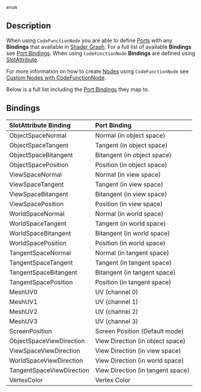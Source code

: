 `enum`

## Description

When using `CodeFunctionNode` you are able to define [Ports](https://github.com/Unity-Technologies/ShaderGraph/wiki/Port) with any **Bindings** that available in [Shader Graph](https://github.com/Unity-Technologies/ShaderGraph/wiki/Shader-Graph). For a full list of available **Bindings** see [Port Bindings](https://github.com/Unity-Technologies/ShaderGraph/wiki/Port-Bindings). When using `CodeFunctionNode` **Bindings** are defined using [SlotAttribute](https://github.com/Unity-Technologies/ShaderGraph/wiki/SlotAttribute).

For more information on how to create [Nodes](https://github.com/Unity-Technologies/ShaderGraph/wiki/Node) using `CodeFunctionNode` see [Custom Nodes with CodeFunctionNode](https://github.com/Unity-Technologies/ShaderGraph/wiki/Custom-Nodes-With-CodeFunctionNode).

Below is a full list including the [Port Bindings](https://github.com/Unity-Technologies/ShaderGraph/wiki/Port-Bindings) they map to.

## Bindings

| SlotAttribute Binding | Port Binding |
|:-------------|:------|
| ObjectSpaceNormal | Normal (in object space) |
| ObjectSpaceTangent | Tangent (in object space) |
| ObjectSpaceBitangent | Bitangent (in object space) |
| ObjectSpacePosition | Position (in object space) |
| ViewSpaceNormal | Normal (in view space) |
| ViewSpaceTangent | Tangent (in view space) |
| ViewSpaceBitangent | Bitangent (in view space) |
| ViewSpacePosition | Position (in view space) |
| WorldSpaceNormal | Normal (in world space) |
| WorldSpaceTangent | Tangent (in world space) |
| WorldSpaceBitangent | Bitangent (in world space) |
| WorldSpacePosition | Position (in world space) |
| TangentSpaceNormal | Normal (in tangent space) |
| TangentSpaceTangent | Tangent (in tangent space) |
| TangentSpaceBitangent | Bitangent (in tangent space) |
| TangentSpacePosition | Position (in tangent space) |
| MeshUV0 | UV (channel 0) |
| MeshUV1 | UV (channel 1) |
| MeshUV2 | UV (channel 2) |
| MeshUV3 | UV (channel 3) |
| ScreenPosition | Screen Position (Default mode) |
| ObjectSpaceViewDirection | View Direction (in object space) |
| ViewSpaceViewDirection | View Direction (in view space) |
| WorldSpaceViewDirection | View Direction (in world space) |
| TangentSpaceViewDirection | View Direction (in tangent space) |
| VertexColor | Vertex Color |